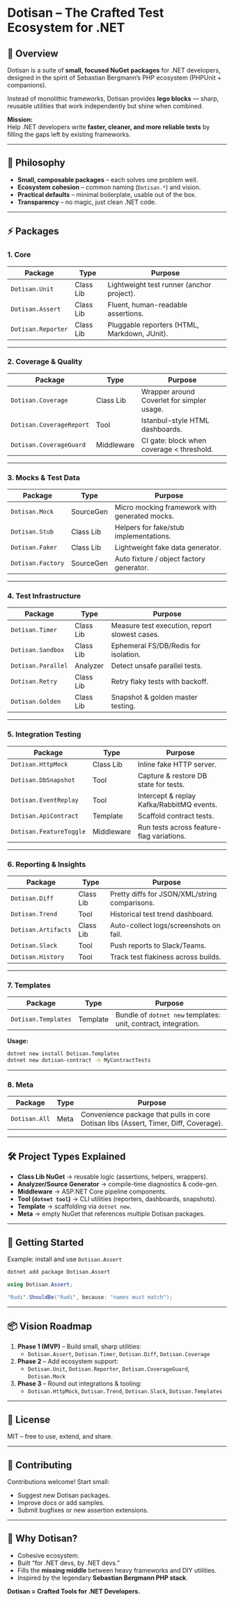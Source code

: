 # Dotisan – The Crafted Test Ecosystem for .NET

## 📖 Overview
Dotisan is a suite of **small, focused NuGet packages** for .NET developers, designed in the spirit of Sebastian Bergmann’s PHP ecosystem (PHPUnit + companions).  

Instead of monolithic frameworks, Dotisan provides **lego blocks** — sharp, reusable utilities that work independently but shine when combined.  

**Mission:**  
Help .NET developers write **faster, cleaner, and more reliable tests** by filling the gaps left by existing frameworks.

---

## 🧩 Philosophy
- **Small, composable packages** – each solves one problem well.  
- **Ecosystem cohesion** – common naming (`Dotisan.*`) and vision.  
- **Practical defaults** – minimal boilerplate, usable out of the box.  
- **Transparency** – no magic, just clean .NET code.  

---

## ⚡ Packages

### 1. Core
| Package              | Type       | Purpose |
|----------------------|------------|---------|
| `Dotisan.Unit`       | Class Lib  | Lightweight test runner (anchor project). |
| `Dotisan.Assert`     | Class Lib  | Fluent, human-readable assertions. |
| `Dotisan.Reporter`   | Class Lib  | Pluggable reporters (HTML, Markdown, JUnit). |

---

### 2. Coverage & Quality
| Package                   | Type       | Purpose |
|---------------------------|------------|---------|
| `Dotisan.Coverage`        | Class Lib  | Wrapper around Coverlet for simpler usage. |
| `Dotisan.CoverageReport`  | Tool       | Istanbul-style HTML dashboards. |
| `Dotisan.CoverageGuard`   | Middleware | CI gate: block when coverage < threshold. |

---

### 3. Mocks & Test Data
| Package            | Type        | Purpose |
|--------------------|-------------|---------|
| `Dotisan.Mock`     | SourceGen   | Micro mocking framework with generated mocks. |
| `Dotisan.Stub`     | Class Lib   | Helpers for fake/stub implementations. |
| `Dotisan.Faker`    | Class Lib   | Lightweight fake data generator. |
| `Dotisan.Factory`  | SourceGen   | Auto fixture / object factory generator. |

---

### 4. Test Infrastructure
| Package              | Type      | Purpose |
|----------------------|-----------|---------|
| `Dotisan.Timer`      | Class Lib | Measure test execution, report slowest cases. |
| `Dotisan.Sandbox`    | Class Lib | Ephemeral FS/DB/Redis for isolation. |
| `Dotisan.Parallel`   | Analyzer  | Detect unsafe parallel tests. |
| `Dotisan.Retry`      | Class Lib | Retry flaky tests with backoff. |
| `Dotisan.Golden`     | Class Lib | Snapshot & golden master testing. |

---

### 5. Integration Testing
| Package               | Type       | Purpose |
|-----------------------|------------|---------|
| `Dotisan.HttpMock`    | Class Lib  | Inline fake HTTP server. |
| `Dotisan.DbSnapshot`  | Tool       | Capture & restore DB state for tests. |
| `Dotisan.EventReplay` | Tool       | Intercept & replay Kafka/RabbitMQ events. |
| `Dotisan.ApiContract` | Template   | Scaffold contract tests. |
| `Dotisan.FeatureToggle` | Middleware | Run tests across feature-flag variations. |

---

### 6. Reporting & Insights
| Package              | Type      | Purpose |
|----------------------|-----------|---------|
| `Dotisan.Diff`       | Class Lib | Pretty diffs for JSON/XML/string comparisons. |
| `Dotisan.Trend`      | Tool      | Historical test trend dashboard. |
| `Dotisan.Artifacts`  | Class Lib | Auto-collect logs/screenshots on fail. |
| `Dotisan.Slack`      | Tool      | Push reports to Slack/Teams. |
| `Dotisan.History`    | Tool      | Track test flakiness across builds. |

---

### 7. Templates
| Package                 | Type      | Purpose |
|-------------------------|-----------|---------|
| `Dotisan.Templates`     | Template  | Bundle of `dotnet new` templates: unit, contract, integration. |

**Usage:**
```sh
dotnet new install Dotisan.Templates
dotnet new dotisan-contract -n MyContractTests
```

---

### 8. Meta
| Package            | Type      | Purpose |
|--------------------|-----------|---------|
| `Dotisan.All`      | Meta      | Convenience package that pulls in core Dotisan libs (Assert, Timer, Diff, Coverage). |

---

## 🛠 Project Types Explained

- **Class Lib NuGet** → reusable logic (assertions, helpers, wrappers).  
- **Analyzer/Source Generator** → compile-time diagnostics & code-gen.  
- **Middleware** → ASP.NET Core pipeline components.  
- **Tool (`dotnet tool`)** → CLI utilities (reporters, dashboards, snapshots).  
- **Template** → scaffolding via `dotnet new`.  
- **Meta** → empty NuGet that references multiple Dotisan packages.  

---

## 🚀 Getting Started
Example: install and use `Dotisan.Assert`
```sh
dotnet add package Dotisan.Assert
```

```csharp
using Dotisan.Assert;

"Rudi".ShouldBe("Rudi", because: "names must match");
```

---

## 📦 Vision Roadmap
1. **Phase 1 (MVP)** – Build small, sharp utilities:  
   - `Dotisan.Assert`, `Dotisan.Timer`, `Dotisan.Diff`, `Dotisan.Coverage`  
2. **Phase 2** – Add ecosystem support:  
   - `Dotisan.Unit`, `Dotisan.Reporter`, `Dotisan.CoverageGuard`, `Dotisan.Mock`  
3. **Phase 3** – Round out integrations & tooling:  
   - `Dotisan.HttpMock`, `Dotisan.Trend`, `Dotisan.Slack`, `Dotisan.Templates`  

---

## 📜 License
MIT – free to use, extend, and share.  

---

## 🤝 Contributing
Contributions welcome! Start small:
- Suggest new Dotisan packages.
- Improve docs or add samples.
- Submit bugfixes or new assertion extensions.

---

## 🌟 Why Dotisan?
- Cohesive ecosystem.  
- Built “for .NET devs, by .NET devs.”  
- Fills the **missing middle** between heavy frameworks and DIY utilities.  
- Inspired by the legendary **Sebastian Bergmann PHP stack**.  

**Dotisan = Crafted Tools for .NET Developers.**
